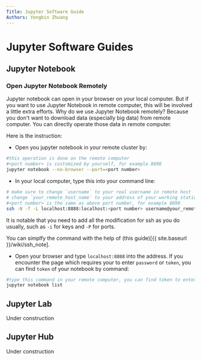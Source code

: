 ```yaml
---
Title: Jupyter Software Guide
Authors: Yongbin Zhuang 
---
```




# Jupyter Software Guides

## Jupyter Notebook

### Open Jupyter Notebook Remotely

Jupyter notebook can open in your browser on your local computer. But if you want to use Jupyter Notebook in remote computer, this will be involved a little extra efforts. Why do we use Jupyter Notebook remotely? Because you don't want to download data (especially big data) from remote computer. You can directly operate those data in remote computer.

Here is the instruction:

- Open you jupyter notebook in your remote cluster by:

```bash
#this operation is done on the remote computer
#<port number> is customized by yourself, for example 8898
jupyter notebook --no-browser --port=<port number>
```

- In your local computer, type this into your command line:

```bash
# make sure to change `username` to your real username in remote host
# change `your_remote_host_name` to your address of your working station
#<port number> is the same as above port number, for example 8898
ssh -N -f -L localhost:8888:localhost:<port number> username@your_remote_host_name
```

It is notable that you need to add all the modification for ssh as you do usually, such as `-i` for keys and `-P` for ports.

You can simplfy the command with the help of (this guide)[{{ site.baseurl }}/wiki/ssh_note].

- Open your browser and type `localhost:8888` into the address. If you encounter the page which requires your to enter `password` or `token`, you can find `token` of your notebook by command:

```bash
#type this command in your remote computer, you can find token to enter remote notebook
jupyter notebook list
```



## Jupyter Lab

Under construction

## Jupyter Hub

Under construction
